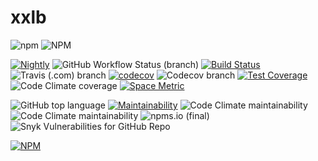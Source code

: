 # xxlb

![npm](https://img.shields.io/npm/v/xxlb?color=green)
![NPM](https://img.shields.io/npm/l/xxlb)

[![Nightly](https://github.com/mike-efcn/xxlb/actions/workflows/nightly.yml/badge.svg?branch=main)](https://github.com/mike-efcn/xxlb/actions/workflows/nightly.yml)
![GitHub Workflow Status (branch)](https://img.shields.io/github/workflow/status/mike-efcn/xxlb/Nightly/main)
[![Build Status](https://app.travis-ci.com/mike-efcn/xxlb.svg?branch=main)](https://app.travis-ci.com/mike-efcn/xxlb)
![Travis (.com) branch](https://img.shields.io/travis/com/mike-efcn/xxlb/main)
[![codecov](https://codecov.io/gh/mike-efcn/xxlb/branch/main/graph/badge.svg?token=LVF4WFXW0V)](https://codecov.io/gh/mike-efcn/xxlb)
![Codecov branch](https://img.shields.io/codecov/c/github/mike-efcn/xxlb/main)
[![Test Coverage](https://api.codeclimate.com/v1/badges/76f33596acf17a694efd/test_coverage)](https://codeclimate.com/github/mike-efcn/xxlb/test_coverage)
![Code Climate coverage](https://img.shields.io/codeclimate/coverage/mike-efcn/xxlb)
[![Space Metric](https://mike-efcn.testspace.com/spaces/150501/metrics/173206/badge?token=4dfe88204066139640205f8bd300bdacd47e45eb)](https://mike-efcn.testspace.com/spaces/150501/current/Code%20Coverage?utm_campaign=badge&utm_medium=referral&utm_source=coverage "Code Coverage (statements)")

![GitHub top language](https://img.shields.io/github/languages/top/mike-efcn/xxlb)
[![Maintainability](https://api.codeclimate.com/v1/badges/76f33596acf17a694efd/maintainability)](https://codeclimate.com/github/mike-efcn/xxlb/maintainability)
![Code Climate maintainability](https://img.shields.io/codeclimate/maintainability/mike-efcn/xxlb)
![Code Climate maintainability](https://img.shields.io/codeclimate/maintainability-percentage/mike-efcn/xxlb)
![npms.io (final)](https://img.shields.io/npms-io/maintenance-score/xxlb)
![Snyk Vulnerabilities for GitHub Repo](https://img.shields.io/snyk/vulnerabilities/github/mike-efcn/xxlb)

[![NPM](https://nodei.co/npm/xxlb.png)](https://www.npmjs.com/package/xxlb)
